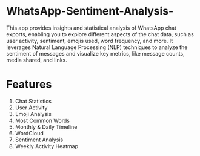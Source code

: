 # WhatsApp-Sentiment-Analysis-
This app provides insights and statistical analysis of WhatsApp chat exports, enabling you to explore different aspects of the chat data, such as user activity, sentiment, emojis used, word frequency, and more. It leverages Natural Language Processing (NLP) techniques to analyze the sentiment of messages and visualize key metrics, like message counts, media shared, and links.
# Features
1. Chat Statistics
2. User Activity
3. Emoji Analysis
4. Most Common Words
5. Monthly & Daily Timeline
6. WordCloud
7. Sentiment Analysis
8. Weekly Activity Heatmap
